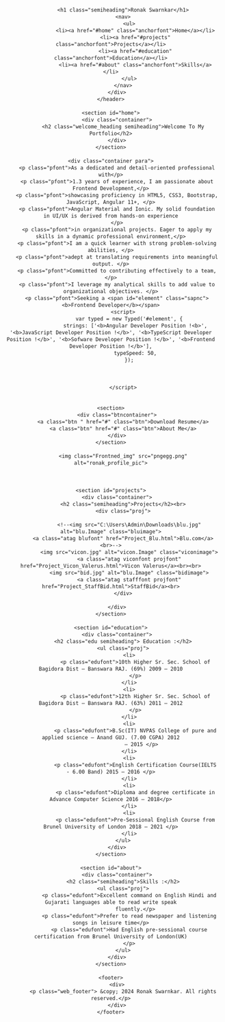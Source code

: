 
<head>
    <meta charset="UTF-8">
    <meta name="viewport" content="width=device-width, initial-scale=1">
    <!--<meta name="viewport" content="width=device-width, initial-scale=1.0">-->
    <title>Ronak Swarnkar Angular Developer</title>
    <link rel="stylesheet" href="Ronak_Portfolio.css">
    <script src="Ronak_Portfolio.js"></script>
    <script src="https://unpkg.com/typed.js@2.1.0/dist/typed.umd.js"></script>

</head>

<body>
    <header>
        <div class="container">

            <h1 class="semiheading">Ronak Swarnkar</h1>
            <nav>
                <ul>
                    <li><a href="#home" class="anchorfont">Home</a></li>
                    <li><a href="#projects" class="anchorfont">Projects</a></li>
                    <li><a href="#education" class="anchorfont">Education</a></li>
                    <li><a href="#about" class="anchorfont">Skills</a></li>
                </ul>
            </nav>
        </div>
    </header>

    <section id="home">
        <div class="container">
            <h2 class="welcome_heading semiheading">Welcome To My Portfolio</h2>
        </div>
    </section>

    <div class="container para">
        <p class="pfont">As a dedicated and detail-oriented professional with</p>
        <p class="pfont">1.3 years of experience, I am passionate about Frontend Development,</p>
        <p class="pfont">showcasing proficiency in HTML5, CSS3, Bootstrap, JavaScript, Angular 11+, </p>
        <p class="pfont">Angular Material and Ionic. My solid foundation in UI/UX is derived from hands-on experience
        </p>
        <p class="pfont">in organizational projects. Eager to apply my skills in a dynamic professional environment,</p>
        <p class="pfont">I am a quick learner with strong problem-solving abilities, </p>
        <p class="pfont">adept at translating requirements into meaningful output. </p>
        <p class="pfont">Committed to contributing effectively to a team, </p>
        <p class="pfont">I leverage my analytical skills to add value to organizational objectives. </p>
        <p class="pfont">Seeking a <span id="element" class="sapnc"><b>Frontend Developer</b></span>
            <script>
                var typed = new Typed('#element', {
                    strings: ['<b>Angular Developer Position !<b>', '<b>JavaScript Developer Position !</b>', '<b>TypeScript Developer Position !</b>', '<b>Sofware Developer Position !</b>', '<b>Frontend Developer Position !</b>'],
                    typeSpeed: 50,
                });



            </script>

       
    <section>
        <div class="btncontainer">
            <a class="btn " href="#" class="btn">Download Resume</a>
            <a class="btn" href="#" class="btn">About Me</a>
        </div>
    </section>
    
            <img class="Frontned_img" src="pngegg.png"  alt="ronak_profile_pic">
          
   

    <section id="projects">
        <div class="container">
            <h2 class="semiheading">Projects</h2><br>
            <div class="proj">

                <!--<img src="C:\Users\Admin\Downloads\blu.jpg" alt="blu.Image" class="bluimage">
            <a class="atag blufont" href="Project_Blu.html">Blu.com</a><br>-->
                <img src="vicon.jpg" alt="vicon.Image" class="viconimage">
                <a class="atag viconfont projfont" href="Project_Vicon_Valerus.html">Vicon Valerus</a><br><br>
                <img src="bid.jpg" alt="blu.Image" class="bidimage">
                <a class="atag stafffont projfont" href="Project_StaffBid.html">StaffBid</a><br>
            </div>

        </div>
    </section>
   
    <section id="education">
        <div class="container">
            <h2 class="edu semiheading"> Education :</h2>
            <ul class="proj">
                <li>
                    <p class="edufont">10th Higher Sr. Sec. School of Bagidora Dist – Banswara RAJ. (69%) 2009 – 2010
                    </p>
                </li>
                <li>
                    <p class="edufont">12th Higher Sr. Sec. School of Bagidora Dist – Banswara RAJ. (63%) 2011 – 2012
                    </p>
                </li>
                <li>
                    <p class="edufont">B.Sc(IT) NVPAS College of pure and applied science – Anand GUJ. (7.00 CGPA) 2012
                        – 2015 </p>
                </li>
                <li>
                    <p class="edufont">English Certification Course(IELTS - 6.00 Band) 2015 – 2016 </p>
                </li>
                <li>
                    <p class="edufont">Diploma and degree certificate in Advance Computer Science 2016 – 2018</p>
                </li>
                <li>
                    <p class="edufont">Pre-Sessional English Course from Brunel University of London 2018 – 2021 </p>
                </li>
            </ul>
        </div>
    </section>

    <section id="about">
        <div class="container">
            <h2 class="semiheading">Skills :</h2>
            <ul class="proj">
                <p class="edufont">Excellent command on English Hindi and Gujarati languages able to read write speak
                    fluently.</p>
                <p class="edufont">Prefer to read newspaper and listening songs in leisure time</p>
                <p class="edufont">Had English pre-sessional course certification from Brunel University of London(UK)
                </p>
            </ul>
        </div>
    </section>

    <footer>
        <div>
            <p class="web_footer"> &copy; 2024 Ronak Swarnkar. All rights reserved.</p>
        </div>
    </footer>




